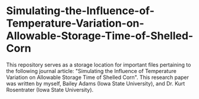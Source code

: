 # Simulating-the-Influence-of-Temperature-Variation-on-Allowable-Storage-Time-of-Shelled-Corn
This repository serves as a storage location for important files pertaining to the following journal article: "Simulating the Influence of Temperature Variation on Allowable Storage Time of Shelled Corn".  This research paper was written by myself, Bailey Adams (Iowa State University), and Dr. Kurt Rosentrater (Iowa State University).
